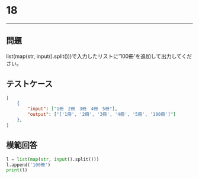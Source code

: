 # 18

---
## 問題

list(map(str, input().split()))で入力したリストに'100冊'を追加して出力してください。

## テストケース

```json
[
	{
		"input": ["1冊　2冊　3冊　4冊　5冊"],
		"output": ["['1冊', '2冊', '3冊', '4冊', '5冊', '100冊']"]
  	},
]
```

## 模範回答
```python
l = list(map(str, input().split()))
l.append('100冊')
print(l)
```